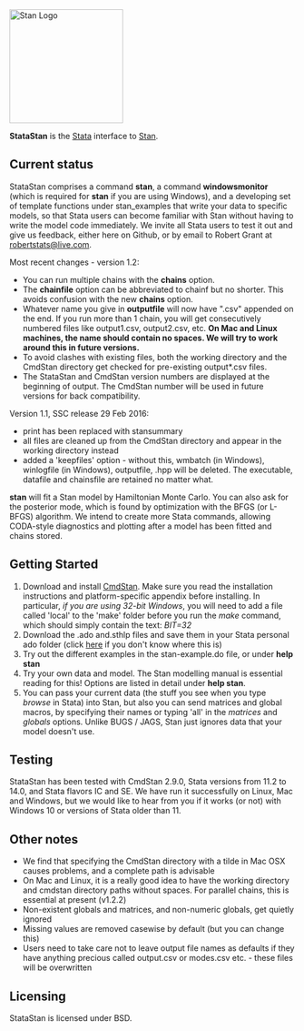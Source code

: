 
<a href="http://mc-stan.org">
<img src="https://raw.githubusercontent.com/stan-dev/logos/master/logo.png" width=200 alt="Stan Logo"/>
</a>

**StataStan** is the [Stata](http://www.stata.com) interface to [Stan](http://mc-stan.org).

Current status
---------
StataStan comprises a command **stan**, a command **windowsmonitor** (which is required for **stan** if you are using Windows), and a developing set of template functions under stan_examples that write your data to specific models, so that Stata users can become familiar with Stan without having to write the model code immediately. We invite all Stata users to test it out and give us feedback, either here on Github, or by email to Robert Grant at [robertstats@live.com](mailto:robertstats@live.com).

Most recent changes - version 1.2:
* You can run multiple chains with the **chains** option.
* The **chainfile** option can be abbreviated to chainf but no shorter. This avoids confusion with the new **chains** option.
* Whatever name you give in **outputfile** will now have ".csv" appended on the end. If you run more than 1 chain, you will get consecutively numbered files like output1.csv, output2.csv, etc. **On Mac and Linux machines, the name should contain no spaces. We will try to work around this in future versions.**
* To avoid clashes with existing files, both the working directory and the CmdStan directory get checked for pre-existing output*.csv files.
* The StataStan and CmdStan version numbers are displayed at the beginning of output. The CmdStan number will be used in future versions for back compatibility.

Version 1.1, SSC release 29 Feb 2016:
* print has been replaced with stansummary
* all files are cleaned up from the CmdStan directory and appear in the working directory instead
* added a 'keepfiles' option - without this, wmbatch (in Windows), winlogfile (in Windows), outputfile, .hpp will be deleted. The executable, datafile and chainsfile are retained no matter what.

**stan** will fit a Stan model by Hamiltonian Monte Carlo. You can also ask for the posterior mode, which is found by optimization with the BFGS (or L-BFGS) algorithm. We intend to create more Stata commands, allowing CODA-style diagnostics and plotting after a model has been fitted and chains stored.

Getting Started
----------------
1. Download and install [CmdStan](http://mc-stan.org/interfaces/cmdstan.html). Make sure you read the installation instructions and platform-specific appendix before installing. In particular, _if you are using 32-bit Windows_, you will need to add a file called 'local' to the 'make' folder before you run the *make* command, which should simply contain the text: *BIT=32*
1. Download the .ado and.sthlp files and save them in your Stata personal ado folder (click [here](http://www.stata.com/support/faqs/programming/personal-ado-directory/) if you don't know where this is)
1. Try out the different examples in the stan-example.do file, or under **help stan**
1. Try your own data and model. The Stan modelling manual is essential reading for this! Options are listed in detail under **help stan**.
1. You can pass your current data (the stuff you see when you type *browse* in Stata) into Stan, but also you can send matrices and global macros, by specifying their names or typing 'all' in the *matrices* and *globals* options. Unlike BUGS / JAGS, Stan just ignores data that your model doesn't use.

Testing
-----------------
StataStan has been tested with CmdStan 2.9.0, Stata versions from 11.2 to 14.0, and Stata flavors IC and SE. We have run it successfully on Linux, Mac and Windows, but we would like to hear from you if it works (or not) with Windows 10 or versions of Stata older than 11.

Other notes
---------------
* We find that specifying the CmdStan directory with a tilde in Mac OSX causes problems, and a complete path is advisable
* On Mac and Linux, it is a really good idea to have the working directory and cmdstan directory paths without spaces. For parallel chains, this is essential at present (v1.2.2)
* Non-existent globals and matrices, and non-numeric globals, get quietly ignored
* Missing values are removed casewise by default (but you can change this)
* Users need to take care not to leave output file names as defaults if they have anything precious called output.csv or modes.csv etc. - these files will be overwritten

Licensing
---------
StataStan is licensed under BSD.
